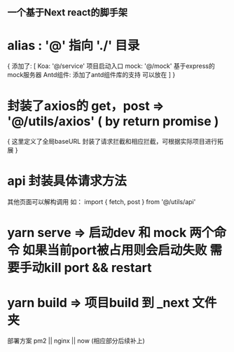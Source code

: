 ## 一个基于Next react的脚手架

# alias : '@' 指向 './' 目录
{
  添加了: [
    Koa: '@/service' 项目启动入口
    mock: '@/mock' 基于express的mock服务器
    Antd组件: 添加了antd组件库的支持 可以放在
  ]
}

# 封装了axios的 get，post =>  '@/utils/axios' ( by return promise )
  {
    这里定义了全局baseURL
    封装了请求拦截和相应拦截，可根据实际项目进行拓展
  }
# api 封装具体请求方法
  其他页面可以解构调用
    如： import { fetch, post } from '@/utils/api'

# yarn serve => 启动dev 和 mock 两个命令 如果当前port被占用则会启动失败 需要手动kill port && restart

# yarn build => 项目build 到 _next 文件夹
  部署方案 pm2 || nginx || now    (相应部分后续补上)
